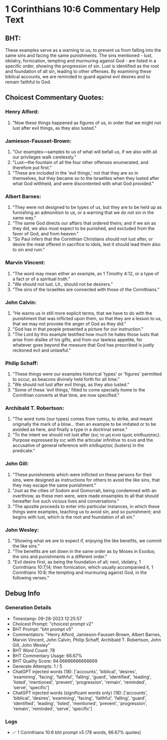 # 1 Corinthians 10:6 Commentary Help Text

## BHT:
These examples serve as a warning to us, to prevent us from falling into the same sins and facing the same punishments. The sins mentioned - lust, idolatry, fornication, tempting and murmuring against God - are listed in a specific order, showing the progression of sin. Lust is identified as the root and foundation of all sin, leading to other offenses. By examining these biblical accounts, we are reminded to guard against evil desires and to remain faithful to God.

## Choicest Commentary Quotes:
### Henry Alford:
1. "Now these things happened as figures of us, in order that we might not lust after evil things, as they also lusted."

### Jamieson-Fausset-Brown:
1. "Our examples—samples to us of what will befall us, if we also with all our privileges walk carelessly."
2. "Lust—the fountain of all the four other offenses enumerated, and therefore put first."
3. "These are included in the 'evil things,' not that they are so in themselves, but they became so to the Israelites when they lusted after what God withheld, and were discontented with what God provided."

### Albert Barnes:
1. "They were not designed to be types of us, but they are to be held up as furnishing an admonition to us, or a warning that we do not sin in the same way."
2. "The same God directs our affairs that ordered theirs; and if we sin as they did, we also must expect to be punished, and excluded from the favor of God, and from heaven."
3. "So Paul infers that the Corinthian Christians should not lust after, or desire the meat offered in sacrifice to idols, lest it should lead them also to sin and ruin."

### Marvin Vincent:
1. "The word may mean either an example, as 1 Timothy 4:12, or a type of a fact or of a spiritual truth."
2. "We should not lust. Lit., should not be desirers."
3. "The sins of the Israelites are connected with those of the Corinthians."

### John Calvin:
1. "He warns us in still more explicit terms, that we have to do with the punishment that was inflicted upon them, so that they are a lesson to us, that we may not provoke the anger of God as they did."
2. "God has in that people presented a picture for our instruction."
3. "The Lord by this example testified how much he hates those lusts that arise from dislike of his gifts, and from our lawless appetite, for whatever goes beyond the measure that God has prescribed is justly reckoned evil and unlawful."

### Philip Schaff:
1. "These things were our examples historical 'types' or 'figures' permitted to occur, as beacons divinely held forth for all time."
2. "We should not lust after evil things, as they also lusted."
3. "Some of these 'evil things,' fitted to come specially home to the Corinthian converts at that time, are now specified."

### Archibald T. Robertson:
1. "The word τυπο (our types) comes from τυπτω, to strike, and meant originally the mark of a blow... then an example to be imitated or to be avoided as here, and finally a type in a doctrinal sense." 
2. "To the intent we should not lust after (εις το μη εινα ημας επιθυμητας). Purpose expressed by εις with the articular infinitive το εινα and the accusative of general reference with επιθυμητας (lusters) in the predicate."

### John Gill:
1. "These punishments which were inflicted on these persons for their sins, were designed as instructions for others to avoid the like sins, that they may escape the same punishment."
2. "Just as the cities of Sodom and Gomorrah, being condemned with an overthrow, as these men were, were made ensamples to all that should hereafter live such vicious lives and conversations."
3. "The apostle proceeds to enter into particular instances, in which these things were examples, teaching us to avoid sin, and so punishment; and begins with lust, which is the root and foundation of all sin."

### John Wesley:
1. "Showing what we are to expect if, enjoying the like benefits, we commit the like sins."
2. "The benefits are set down in the same order as by Moses in Exodus; the sins and punishments in a different order."
3. "Evil desire first, as being the foundation of all; next, idolatry, 1 Corinthians 10:7,14; then fornication, which usually accompanied it, 1 Corinthians 10:8; the tempting and murmuring against God, in the following verses."


## Debug Info
### Generation Details
- Timestamp: 09-28-2023 12:25:57
- Choicest Prompt: "choicest prompt v2"
- BHT Prompt: "bht prompt v5"
- Commentators: "Henry Alford, Jamieson-Fausset-Brown, Albert Barnes, Marvin Vincent, John Calvin, Philip Schaff, Archibald T. Robertson, John Gill, John Wesley"
- BHT Word Count: 78
- BHT Commentary Usage: 66.67%
- BHT Quality Score: 94.66666666666669
- Generate Attempts: 1 / 5
- ChatGPT injected words (18):
	['accounts', 'biblical', 'desires', 'examining', 'facing', 'faithful', 'falling', 'guard', 'identified', 'leading', 'listed', 'mentioned', 'prevent', 'progression', 'remain', 'reminded', 'serve', 'specific']
- ChatGPT injected words (significant words only) (18):
	['accounts', 'biblical', 'desires', 'examining', 'facing', 'faithful', 'falling', 'guard', 'identified', 'leading', 'listed', 'mentioned', 'prevent', 'progression', 'remain', 'reminded', 'serve', 'specific']

### Logs
- ✅ 1 Corinthians 10:6 bht prompt v5 (78 words, 66.67% quotes)